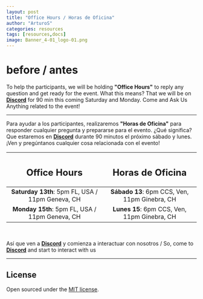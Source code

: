 ```yaml
---
layout: post
title: "Office Hours / Horas de Oficina"
author: "ArturoS"
categories: resources
tags: [resources,docs]
image: Banner_4-01_logo-01.png
---
```


# before / antes

To help the participants, we will be holding **"Office Hours"** to reply any question and get ready for the event.
What this means? That we will be on **[Discord](../page/discord)** for 90 min this coming Saturday and Monday. Come and Ask Us Anything related to the event!

***

Para ayudar a los participantes, realizaremos **"Horas de Oficina"** para responder cualquier pregunta y prepararse para el evento.
¿Qué significa? Que estaremos en **[Discord](../page/discord)** durante 90 minutos el próximo sábado y lunes. ¡Ven y pregúntanos cualquier cosa relacionada con el evento!


| <h2><b>Office Hours</b></h2> | <h2><b>Horas de Oficina</b></h2> |
|            :---:             |               :---:              |
| **Saturday 13th**: 5pm FL, USA / 11pm Geneva, CH | **Sábado 13**: 6pm CCS, Ven, 11pm Ginebra, CH |
| **Monday 15th**: 5pm FL, USA / 11pm Geneva, CH | **Lunes 15**: 6pm CCS, Ven, 11pm Ginebra, CH |

<br>

Así que ven a **[Discord](../page/discord)** y comienza a interactuar con nosotros
/
So, come to **[Discord](../page/discord)** and start to interact with us

---

## License

Open sourced under the [MIT license](https://github.com/edithaton/page/LICENSE.md).
